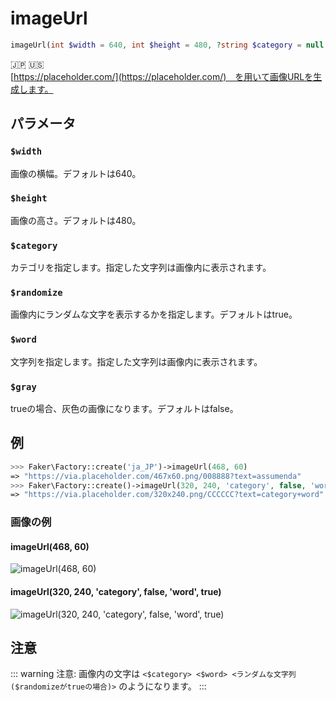 # imageUrl
```php
imageUrl(int $width = 640, int $height = 480, ?string $category = null, bool $randomize = true, ?string $word = null, bool $gray = false) :string
```
:jp: :us:  
[https://placeholder.com/](https://placeholder.com/)　を用いて画像URLを生成します。

## パラメータ
### `$width`
画像の横幅。デフォルトは640。

### `$height`
画像の高さ。デフォルトは480。

### `$category`
カテゴリを指定します。指定した文字列は画像内に表示されます。

### `$randomize`
画像内にランダムな文字を表示するかを指定します。デフォルトはtrue。

### `$word`
文字列を指定します。指定した文字列は画像内に表示されます。

### `$gray`
trueの場合、灰色の画像になります。デフォルトはfalse。

## 例
```php
>>> Faker\Factory::create('ja_JP')->imageUrl(468, 60)
=> "https://via.placeholder.com/467x60.png/008888?text=assumenda"
>>> Faker\Factory::create()->imageUrl(320, 240, 'category', false, 'word', true)
=> "https://via.placeholder.com/320x240.png/CCCCCC?text=category+word"
```
### 画像の例
#### imageUrl(468, 60)
![imageUrl(468, 60)](https://via.placeholder.com/467x60.png/008888?text=assumenda)
#### imageUrl(320, 240, 'category', false, 'word', true)
![imageUrl(320, 240, 'category', false, 'word', true)](https://via.placeholder.com/320x240.png/CCCCCC?text=category+word)

## 注意
::: warning 注意:
画像内の文字は `<$category> <$word> <ランダムな文字列($randomizeがtrueの場合)>` のようになります。
:::
